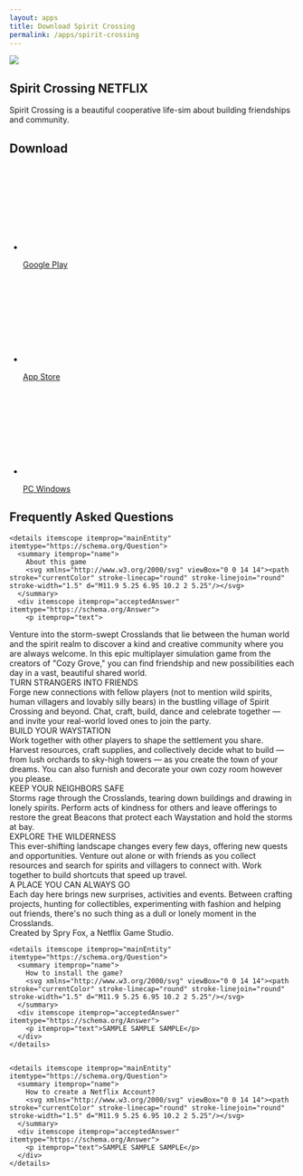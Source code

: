 ```yaml
---
layout: apps
title: Download Spirit Crossing
permalink: /apps/spirit-crossing
---
```

<section class="section games">
<div class="game-detail module">
<img src="https://play-lh.googleusercontent.com/mOuiDuIgrbLKZD6dfKW2kjL9gyDN24LoJKyehnPOPG06keHi8-05VpxbRvrW14IeMYw=s200-rw"/>
<h2>Spirit Crossing NETFLIX</h2>
<p>Spirit Crossing is a beautiful cooperative life-sim about building friendships and community.</p>
</div>
<div class="game-download">
<h2>Download</h2>
<ul>
<li><a class="button" href="https://play.google.com/store/apps/details?id=com.netflix.NGP.SpiritCrossing" target="_blank"><svg></svg><p>Google Play</p></a></li>
<li><a class="button" href="https://play.google.com/store/apps/details?id=com.netflix.NGP.SpiritCrossing" target="_blank"><svg></svg><p>App Store</p></a></li>
<li><a class="button" href="https://ldplayer.net/?n=33827564&utm_source=lnk.bio&utm_medium=aff&utm_campaign=aff33827564" target="_blank"><svg></svg><p>PC Windows</p></a></li>
</ul>
</div>
<section class="game-faq" itemscope itemtype="https://schema.org/FAQPage">
<h2>Frequently Asked Questions</h2>
    
    <details itemscope itemprop="mainEntity" itemtype="https://schema.org/Question">
      <summary itemprop="name">
        About this game
        <svg xmlns="http://www.w3.org/2000/svg" viewBox="0 0 14 14"><path stroke="currentColor" stroke-linecap="round" stroke-linejoin="round" stroke-width="1.5" d="M11.9 5.25 6.95 10.2 2 5.25"/></svg>
      </summary>
      <div itemscope itemprop="acceptedAnswer" itemtype="https://schema.org/Answer">
        <p itemprop="text">
Venture into the storm-swept Crosslands that lie between the human world and the spirit realm to discover a kind and creative community where you are always welcome. In this epic multiplayer simulation game from the creators of "Cozy Grove," you can find friendship and new possibilities each day in a vast, beautiful shared world.
<br>
TURN STRANGERS INTO FRIENDS
<br>
Forge new connections with fellow players (not to mention wild spirits, human villagers and lovably silly bears) in the bustling village of Spirit Crossing and beyond. Chat, craft, build, dance and celebrate together — and invite your real-world loved ones to join the party.
<br>
BUILD YOUR WAYSTATION
<br>
Work together with other players to shape the settlement you share. Harvest resources, craft supplies, and collectively decide what to build — from lush orchards to sky-high towers — as you create the town of your dreams. You can also furnish and decorate your own cozy room however you please.
<br>
KEEP YOUR NEIGHBORS SAFE
<br>
Storms rage through the Crosslands, tearing down buildings and drawing in lonely spirits. Perform acts of kindness for others and leave offerings to restore the great Beacons that protect each Waystation and hold the storms at bay.
<br>
EXPLORE THE WILDERNESS
<br>
This ever-shifting landscape changes every few days, offering new quests and opportunities. Venture out alone or with friends as you collect resources and search for spirits and villagers to connect with. Work together to build shortcuts that speed up travel.
<br>
A PLACE YOU CAN ALWAYS GO
<br>
Each day here brings new surprises, activities and events. Between crafting projects, hunting for collectibles, experimenting with fashion and helping out friends, there's no such thing as a dull or lonely moment in the Crosslands.
<br>
Created by Spry Fox, a Netflix Game Studio.
</p>
      </div>
    </details>

    <details itemscope itemprop="mainEntity" itemtype="https://schema.org/Question">
      <summary itemprop="name">
        How to install the game?
        <svg xmlns="http://www.w3.org/2000/svg" viewBox="0 0 14 14"><path stroke="currentColor" stroke-linecap="round" stroke-linejoin="round" stroke-width="1.5" d="M11.9 5.25 6.95 10.2 2 5.25"/></svg>
      </summary>
      <div itemscope itemprop="acceptedAnswer" itemtype="https://schema.org/Answer">
        <p itemprop="text">SAMPLE SAMPLE SAMPLE</p>
      </div>
    </details>


    <details itemscope itemprop="mainEntity" itemtype="https://schema.org/Question">
      <summary itemprop="name">
        How to create a Netflix Account?
        <svg xmlns="http://www.w3.org/2000/svg" viewBox="0 0 14 14"><path stroke="currentColor" stroke-linecap="round" stroke-linejoin="round" stroke-width="1.5" d="M11.9 5.25 6.95 10.2 2 5.25"/></svg>
      </summary>
      <div itemscope itemprop="acceptedAnswer" itemtype="https://schema.org/Answer">
        <p itemprop="text">SAMPLE SAMPLE SAMPLE</p>
      </div>
    </details>
</section>